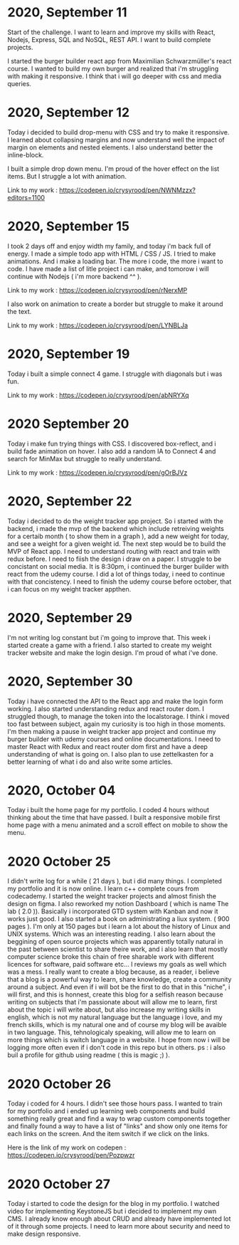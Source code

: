 # 2020, September 11
Start of the challenge.
I want to learn and improve my skills with React, Nodejs, Express, SQL and NoSQL, REST API. I want to build complete projects.

I started the burger builder react app from Maximilian Schwarzmüller's react course. I wanted to build my own burger and realized that i'm struggling with making it responsive. I think that i will go deeper with css and media queries.

# 2020, September 12
Today i decided to build drop-menu with CSS and try to make it responsive.
I learned about collapsing margins and now understand well the impact of margin on elements and nested elements. I also understand better the inline-block.

I built a simple drop down menu. I'm proud of the hover effect on the list items. But I struggle a lot with animation.

Link to my work : https://codepen.io/crysyrood/pen/NWNMzzx?editors=1100

# 2020, September 15
I took 2 days off and enjoy width my family, and today i'm back full of energy.
I made a simple todo app with HTML / CSS / JS. I tried to make animations. And i make a loading bar. The more i code, the more i want to code. I have made a list of litle project i can make, and tomorow i will continue with Nodejs ( i'm more backend ^^ ).

Link to my work : https://codepen.io/crysyrood/pen/rNerxMP

I also work on animation to create a border but struggle to make it around the text.

Link to my work : https://codepen.io/crysyrood/pen/LYNBLJa 

# 2020, September 19
Today i built a simple connect 4 game. I struggle with diagonals but i was fun.

Link to my work : https://codepen.io/crysyrood/pen/abNRYXq

# 2020 September 20
Today i make fun trying things with CSS. I discovered box-reflect, and i build fade animation on hover.
I also add a random IA to Connect 4 and search for MinMax but struggle to really understand.

Link to my work : https://codepen.io/crysyrood/pen/gOrBJVz

# 2020, September 22
Today i decided to do the weight tracker app project. So i started with the backend, i made the mvp of the backend which include retreiving weights for a certaib month ( to show them in a graph ), add a new weight for today, and see a weight for a given weight id. The next step would be to build the MVP of React app. I need to understand routing with react and train with redux before. I need to fiish the design i draw on a paper. I struggle to be concistant on social media. It is 8:30pm, i continued the burger builder with react from the udemy course. I did a lot of things today, i need to continue with that concistency. I need to finish the udemy course before october, that i can focus on my weight tracker appthen.

# 2020, September 29
I'm not writing log constant but i'm going to improve that. This week i started create a game with a friend. I also started to create my weight tracker website and make the login design. I'm proud of what i've done.

# 2020, September 30
Today i have connected the API to the React app and make the login form working. I also started understanding redux and react router dom. I struggled though, to manage the token into the localstorage. I think i moved too fast between subject, again my curiosity is too high in those moments. I'm then making a pause in weight tracker app project and continue my burger builder with udemy courses and online documentations. I need to master React with Redux and react router dom first and have a deep understanding of what is going on. I also plan to use zettelkasten for a better learning of what i do and also write some articles.

# 2020, October 04
Today i built the  home page for my portfolio. I coded 4 hours without thinking about the time that have passed. I built a responsive mobile first home page with a menu animated and a scroll effect on mobile to show the menu.

# 2020 October 25
I didn't write log for a while ( 21 days ), but i did many things. I completed my portfolio and it is now online. I learn c++ complete cours from codecademy. I started the weight tracker projects and almost finish the design on figma. I also reworked my notion Dashboard ( which is name The lab ( 2.0 )). Basically i incorporated GTD system with Kanban and now it works just good. I also started a book on administrating a liux system. ( 900 pages ). I'm only at 150 pages but i learn a lot about the history of Linux and UNIX systems. Which was an interesting reading. I also learn about the beggining of open source projects which was apparently totally natural in the past between scientist to share theire work, and i also learn that mostly computer science broke this chain of free sharable work with different licences for software, paid software etc...
I reviews my goals as well which was a mess. I really want to create a blog because, as a reader, i believe that a blog is a powerful way to learn, share knowledge, create a community around a subject. And even if i will bot be the first to do that in this "niche", i will first, and this is honnest, create this blog for a selfish reason because writing on subjects that i'm passionate about will allow me to learn, first about the topic i will write about, but also increase my writing skills in english, which is not my natural language but the language i love, and my french skills, which is my natural one and of course my blog will be avaible in two language. This, tehnologicaly speaking, will allow me to learn on more things which is switch language in a website. I hope from now i will be logging more often even if i don't code in this repo but in others.
ps : i also buil a profile for github using readme ( this is magic ;) ).

# 2020 October 26
Today i coded for 4 hours. I didn't see those hours pass. I wanted to train for my portfolio and i ended up learning web components and build something really great and find a way to wrap custom components together and finally found a way to have a list of "links" and show only one items for each links on the screen. And the item switch if we click on the links.

Here is the link of my work on codepen : https://codepen.io/crysyrood/pen/Pozpwzr

# 2020 October 27
Today i started to code the design for the blog in my portfolio. I watched video for implementing KeystoneJS but i decided to implement my own CMS. I already know enough about CRUD and already have implemented lot of it through some projects. I need to learn more about security and need to make design responsive.
